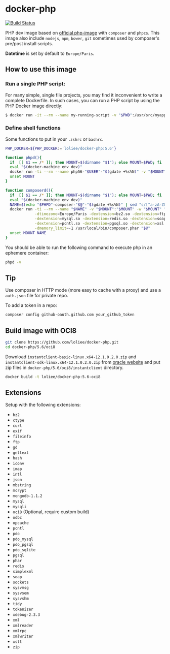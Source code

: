 # docker-php

[![Build Status](https://travis-ci.org/loliee/docker-php.svg?branch=master)](https://travis-ci.org/loliee/docker-php)

PHP dev image based on [official php-image](https://hub.docker.com/_/php/) with `composer` and `phpcs`.
This image also include `nodejs`, `npm`, `bower`, `git` sometimes used by composer's pre/post install scripts.

**Datetime** is set by default to `Europe/Paris`.

## How to use this image

### Run a single **PHP** script:

For many simple, single file projects, you may find it inconvenient to write a complete Dockerfile. In such cases, you can run a PHP script by using the PHP Docker image directly:

```bash
$ docker run -it --rm --name my-running-script -v "$PWD":/usr/src/myapp -w /usr/src/myapp loliee/docker-php:5.6 php your-script.php
```

### Define shell functions

Some functions to put in your `.zshrc` or `bashrc`.

```bash
PHP_DOCKER=${PHP_DOCKER:='loliee/docker-php:5.6'}

function phpd(){
  if  [[ $1 == /* ]]; then MOUNT=$(dirname "$1"); else MOUNT=$PWD; fi
  eval "$(docker-machine env dev)"
  docker run -ti --rm --name php56-"$USER"-"$(gdate +%s%N)" -v "$MOUNT":"$MOUNT" -w "$MOUNT" "$PHPD" php "$@"
  unset MOUNT
}

function composerd(){
  if  [[ $1 == /* ]]; then MOUNT=$(dirname "$1"); else MOUNT=$PWD; fi
  eval "$(docker-machine env dev)"
  NAME=$(echo "$PHPD"-composer-"$@"-"$(gdate +%s%N)" | sed "s/[^a-zA-Z0-9_.-]/_/g")
  docker run -ti --rm --name "$NAME" -v "$MOUNT":"$MOUNT" -w "$MOUNT" "$PHPD" php -n \
             -dtimezone=Europe/Paris -dextension=bz2.so -dextension=ftp.so -dextension=intl.so \
             -dextension=mysql.so -dextension=redis.so -dextension=soap.so -dextension=tidy.so \
             -dextension=pcntl.so -dextension=pgsql.so -dextension=xsl.so -dextension=zip.so \
             -dmemory_limit=-1 /usr/local/bin/composer.phar "$@"
  unset MOUNT NAME
}
```

You should be able to run the following command to execute php in an ephemere container:

```bash
phpd -v
```

## Tip

Use composer in HTTP mode (more easy to cache with a proxy) and use a `auth.json` file for private repo.

To add a token in a repo:

```bash
composer config github-oauth.github.com your_github_token 
```

## Build image with OCI8

```bash
git clone https://github.com/loliee/docker-php.git
cd docker-php/5.6/oci8
```

Download `instantclient-basic-linux.x64-12.1.0.2.0.zip` and `instantclient-sdk-linux.x64-12.1.0.2.0.zip` from [oracle website](http://www.oracle.com/technetwork/topics/linuxx86-64soft-092277.html) and put zip files in `docker-php/5.6/oci8/instantclient` directory.

```bash
docker build -t loliee/docker-php:5.6-oci8
```

## Extensions
Setup with the following extensions:

 - `bz2`
 - `ctype`
 - `curl`
 - `exif`
 - `fileinfo`
 - `ftp`
 - `gd`
 - `gettext`
 - `hash`
 - `iconv`
 - `imap`
 - `intl`
 - `json`
 - `mbstring`
 - `mcrypt`
 - `mongodb-1.1.2`
 - `mysql`
 - `mysqli`
 - `oci8` (Optional, require custom build)
 - `odbc`
 - `opcache`
 - `pcntl`
 - `pdo`
 - `pdo_mysql`
 - `pdo_pgsql`
 - `pdo_sqlite`
 - `pgsql`
 - `phar`
 - `redis`
 - `simplexml`
 - `soap`
 - `sockets`
 - `sysvmsg`
 - `sysvsem`
 - `sysvshm`
 - `tidy`
 - `tokenizer`
 - `xdebug-2.3.3`
 - `xml`
 - `xmlreader`
 - `xmlrpc`
 - `xmlwriter`
 - `xslt`
 - `zip`
